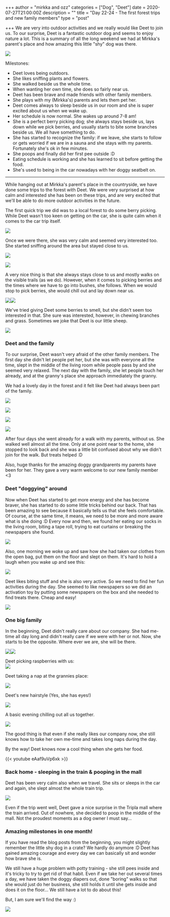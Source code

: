 +++
author = "mirkka and ozz"
categories = ["Dog", "Deet"]
date = 2020-07-27T21:00:00Z
description = ""
title = "Day 22-24 - The first forest trips and new family members"
type = "post"

+++
We are very into outdoor activities and we really would like Deet to join us. To our surprise, Deet is a fantastic outdoor dog and seems to enjoy nature a lot. This is a summary of all the long weekend we had at Mirkka's parent's place and how amazing this little "shy" dog was there.

![](/images/20200726_132509.jpg)

Milestones:

* Deet loves being outdoors.
* She likes sniffing plants and flowers.
* She walked beside us the whole time.
* When wanting her own time, she does so fairly near us.
* Deet has been brave and made friends with other family members.
* She plays with my (Mirkka's) parents and lets them pet her.
* Deet comes always to sleep beside us in our room and she is super excited about us when we wake up.
* Her schedule is now normal. She wakes up around 7-8 am!
* She is a perfect berry picking dog; she always stays beside us, lays down while we pick berries, and usually starts to bite some branches beside us. We all have something to do.
* She has started to recognize the family: if we leave, she starts to follow or gets worried if we are in a sauna and she stays with my parents. Fortunately she's ok in few minutes.
* She poops and finally did her first pee outside :D
* Eating schedule is working and she has learned to sit before getting the food.
* She's used to being in the car nowadays with her doggy seatbelt on.

***

While hanging out at Mirkka's parent's place in the countryside, we have done some trips to the forest with Deet. We were very surprised at how calm and interested she has been on these trips, and are very excited that we'll be able to do more outdoor activities in the future.

The first quick trip we did was to a local forest to do some berry picking. While Deet wasn't too keen on getting on the car, she is quite calm when it comes to the car trip itself.

![](/images/20200729_161125.jpg)

Once we were there, she was very calm and seemed very interested too. She started sniffing around the area but stayed close to us.

![](/images/20200726_132826.jpg)

![](/images/20200726_131317.jpg)

A very nice thing is that she always stays close to us and mostly walks on the visible trails (as we do). However, when it comes to picking berries and the times where we have to go into bushes, she follows. When we would stop to pick berries, she would chill out and lay down near us.

![](/images/img_20200727_124644.jpg)![](/images/img_20200729_111300.jpg)

We've tried giving Deet some berries to smell, but she didn't seem too interested in that. She sure was interested, however, in chewing branches and grass. Sometimes we joke that Deet is our little sheep.

![](/images/20200726_132608.jpg)

### Deet and the family

To our surprise, Deet wasn't very afraid of the other family members. The first day she didn't let people pet her, but she was with everyone all the time, slept in the middle of the living room while people pass by and she seemed very relaxed. The next day with the family, she let people touch her already, and at the granny's place she approach immediately the granny.

We had a lovely day in the forest and it felt like Deet had always been part of the family.

![](/images/20200727_131106.jpg)

![](/images/20200727_131853.jpg)

![](/images/20200727_131000.jpg)

![](/images/img_20200727_130824.jpg)

After four days she went already for a walk with my parents, without us. She walked well almost all the time. Only at one point near to the home, she stopped to look back and she was a little bit confused about why we didn't join for the walk. But treats helped :D

Also, huge thanks for the amazing doggy grandparents my parents have been for her. They gave a very warm welcome to our new family member <3

### Deet "doggying" around

Now when Deet has started to get more energy and she has become braver, she has started to do some little tricks behind our back. That has been amazing to see because it basically tells us that she feels comfortable. Of course, at the same time, it means, we need to be more and more aware what is she doing :D Every now and then, we found her eating our socks in the living room, biting a tape roll, trying to eat curtains or breaking the newspapers she found.

![](/images/20200726_204952-1.jpg)

Also, one morning we woke up and saw how she had taken our clothes from the open bag, put them on the floor and slept on them. It's hard to hold a laugh when you wake up and see this:

![](/images/20200728_085127.jpg)

Deet likes biting stuff and she is also very active. So we need to find her fun activities during the day. She seemed to like newspapers so we did an activation toy by putting some newspapers on the box and she needed to find treats there. Cheap and easy!

![](/images/20200726_163007-1.jpg)

### One big family

In the beginning, Deet didn't really care about our company. She had me-time all day long and didn't really care if we were with her or not. Now, she starts to be the opposite. Where ever we are, she will be there.

![](/images/20200729_191429.jpg)![](/images/20200728_213201.jpg)

Deet picking raspberries with us:  
![](/images/20200729_162836.jpg)

Deet taking a nap at the grannies place:

![](/images/20200727_160910.jpg)

Deet's new hairstyle (Yes, she has eyes!)

![](/images/20200729_101055.jpg)

A basic evening chilling out all us together.

![](/images/20200729_190036.jpg)

The good thing is that even if she really likes our company now, she still knows how to take her own me-time and takes long naps during the day.

By the way! Deet knows now a cool thing when she gets her food.

{{< youtube eAaf9uVp6xk >}}

### Back home - sleeping in the train & pooping in the mall

Deet has been very calm also when we travel. She sits or sleeps in the car and again, she slept almost the whole train trip.

![](/images/20200730_132723.jpg)

Even if the trip went well, Deet gave a nice surprise in the Tripla mall where the train arrived. Out of nowhere, she decided to poop in the middle of the mall. Not the proudest moments as a dog owner I must say...

### Amazing milestones in one month!

If you have read the blog posts from the beginning, you might slightly remember the little shy dog in a crate? We hardly do anymore :D Deet has gained amazing courage and every day we can basically sit and wonder how brave she is.

We still have a huge problem with potty training - she still pees inside and it's tricky to try to get rid of that habit. Even if we take her out several times a day, we have taken the doggy diapers out, done "boring" walks so that she would just do her business, she still holds it until she gets inside and does it on the floor... We still have a lot to do about this!

But, I am sure we'll find the way :)

![](/images/img_20200727_211226.jpg)